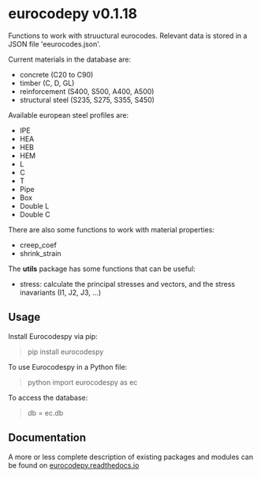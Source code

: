 # eurocodepy v0.1.18

Functions to work with struuctural eurocodes. Relevant data is stored in a JSON file 'eeurocodes.json'. 

Current materials in the database are:

* concrete (C20 to C90)
* timber (C, D, GL)
* reinforcement (S400, S500, A400, A500)
* structural steel (S235, S275, S355, S450)

Available european steel profiles are:

* IPE
* HEA
* HEB
* HEM
* L
* C
* T
* Pipe
* Box
* Double L
* Double C

There are also some functions to work with material properties:

* creep_coef
* shrink_strain

The **utils** package has some functions that can be useful:

* stress: calculate the principal stresses and vectors, and the stress inavariants (I1, J2, J3, ...)

## Usage

Install Eurocodespy via pip:
>pip install eurocodespy

To use Eurocodespy in a Python file:<br>
>python import eurocodespy as ec

To access the database:<br>
>db = ec.db

## Documentation

A more or less complete description of existing packages and modules can be found on [eurocodepy.readthedocs.io](https://eurocodepy.readthedocs.io)
